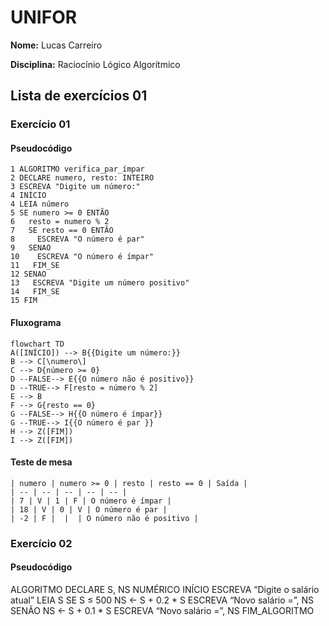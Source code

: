 # UNIFOR
**Nome:** Lucas Carreiro

**Disciplina:** Raciocínio Lógico Algorítmico

## Lista de exercícios 01

### Exercício 01

#### Pseudocódigo
```
1 ALGORITMO verifica_par_ímpar
2 DECLARE numero, resto: INTEIRO
3 ESCREVA "Digite um número:"
4 INÍCIO
4 LEIA número
5 SE numero >= 0 ENTÃO
6   resto = numero % 2
7   SE resto == 0 ENTÃO
8     ESCREVA "O número é par"
9   SENAO
10    ESCREVA "O número é ímpar"
11   FIM_SE
12 SENAO
13   ESCREVA "Digite um número positivo"
14   FIM_SE
15 FIM
```
#### Fluxograma
```mermaid
flowchart TD
A([INÍCIO]) --> B{{Digite um número:}}
B --> C[\numero\]
C --> D{número >= 0}
D --FALSE--> E{{O número não é positivo}}
D --TRUE--> F[resto = número % 2]
E --> B
F --> G{resto == 0}
G --FALSE--> H{{O número é ímpar}}
G --TRUE--> I{{O número é par }}
H --> Z([FIM])
I --> Z([FIM])
```
#### Teste de mesa
```
| numero | numero >= 0 | resto | resto == 0 | Saída |
| -- | -- | -- | -- | -- |
| 7 | V | 1 | F | O número é ímpar |
| 18 | V | 0 | V | O número é par |
| -2 | F |  |  | O número não é positivo |
```

### Exercício 02

#### Pseudocódigo
ALGORITMO
DECLARE S, NS NUMÉRICO
INÍCIO
ESCREVA “Digite o salário atual”
LEIA S
SE S ≤ 500
      NS ← S + 0.2 * S
      ESCREVA “Novo salário =”, NS
SENÃO
      NS ← S + 0.1 * S
      ESCREVA “Novo salário =”, NS
FIM_ALGORITMO
